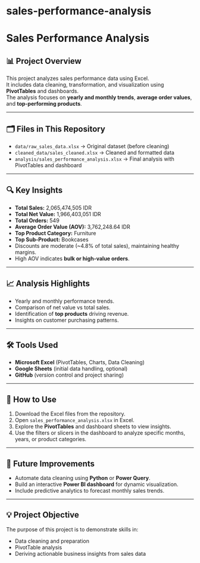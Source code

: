 # sales-performance-analysis

# Sales Performance Analysis

## 📊 Project Overview
This project analyzes sales performance data using Excel.  
It includes data cleaning, transformation, and visualization using **PivotTables** and dashboards.  
The analysis focuses on **yearly and monthly trends**, **average order values**, and **top-performing products**.

---

## 🗂 Files in This Repository
- `data/raw_sales_data.xlsx` → Original dataset (before cleaning)  
- `cleaned_data/sales_cleaned.xlsx` → Cleaned and formatted data  
- `analysis/sales_performance_analysis.xlsx` → Final analysis with PivotTables and dashboard  

---

## 🔍 Key Insights
- **Total Sales:** 2,065,474,505 IDR  
- **Total Net Value:** 1,966,403,051 IDR  
- **Total Orders:** 549  
- **Average Order Value (AOV):** 3,762,248.64 IDR  
- **Top Product Category:** Furniture  
- **Top Sub-Product:** Bookcases  
- Discounts are moderate (~4.8% of total sales), maintaining healthy margins.  
- High AOV indicates **bulk or high-value orders**.

---

## 📈 Analysis Highlights
- Yearly and monthly performance trends.  
- Comparison of net value vs total sales.  
- Identification of **top products** driving revenue.  
- Insights on customer purchasing patterns.  

---

## 🛠 Tools Used
- **Microsoft Excel** (PivotTables, Charts, Data Cleaning)  
- **Google Sheets** (initial data handling, optional)  
- **GitHub** (version control and project sharing)  

---

## 📌 How to Use
1. Download the Excel files from the repository.  
2. Open `sales_performance_analysis.xlsx` in Excel.  
3. Explore the **PivotTables** and dashboard sheets to view insights.  
4. Use the filters or slicers in the dashboard to analyze specific months, years, or product categories.

---

## 🚀 Future Improvements
- Automate data cleaning using **Python** or **Power Query**.  
- Build an interactive **Power BI dashboard** for dynamic visualization.  
- Include predictive analytics to forecast monthly sales trends.

---

## 💡 Project Objective
The purpose of this project is to demonstrate skills in:
- Data cleaning and preparation  
- PivotTable analysis  
- Deriving actionable business insights from sales data

